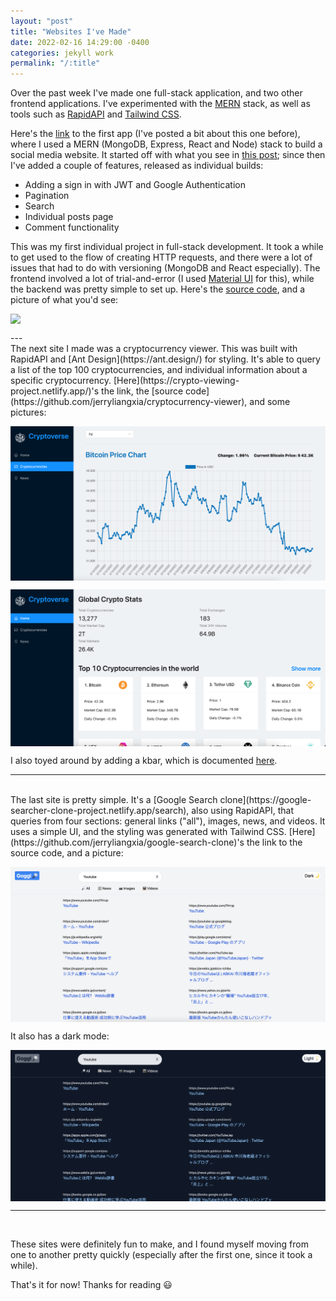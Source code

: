 ```yaml
---
layout: "post"
title: "Websites I've Made"
date: 2022-02-16 14:29:00 -0400
categories: jekyll work
permalink: "/:title"
---
```


Over the past week I've made one full-stack application, and two other frontend applications. I've experimented with the [MERN](https://www.mongodb.com/mern-stack) stack, as well as tools such as [RapidAPI](https://rapidapi.com/hub) and [Tailwind CSS](https://tailwindcss.com/).

Here's the [link](https://momento-project.netlify.app/) to the first app (I've posted a bit about this one before), where I used a MERN (MongoDB, Express, React and Node) stack to build a social media website. It started off with what you see in [this post](https://jerryxia.com/mern-full-stack); since then I've added a couple of features, released as individual builds:

- Adding a sign in with JWT and Google Authentication
- Pagination
- Search
- Individual posts page
- Comment functionality

This was my first individual project in full-stack development. It took a while to get used to the flow of creating HTTP requests, and there were a lot of issues that had to do with versioning (MongoDB and React especially). The frontend involved a lot of trial-and-error (I used [Material UI](https://mui.com/) for this), while the backend was pretty simple to set up. Here's the [source code](https://github.com/jerryliangxia/Memories-Project), and a picture of what you'd see:

<p align="left">
    <img src ="../images/websites-ive-made/momento.png" style="display: block; margin-left: auto; margin-right: auto;min-width: 300px;"/>
</p>
---
<br />
The next site I made was a cryptocurrency viewer. This was built with RapidAPI and [Ant Design](https://ant.design/) for styling. It's able to query a list of the top 100 cryptocurrencies, and individual information about a specific cryptocurrency. [Here](https://crypto-viewing-project.netlify.app/)'s the link, the [source code](https://github.com/jerryliangxia/cryptocurrency-viewer), and some pictures:

<p align="left">
    <img src ="../images/websites-ive-made/individual_crypto.png" style="display: block; margin-left: auto; margin-right: auto;min-width: 300px;"/>
</p>

<p align="left">
    <img src ="../images/websites-ive-made/main_crypto.png" style="display: block; margin-left: auto; margin-right: auto;min-width: 300px;"/>
</p>

I also toyed around by adding a kbar, which is documented [here](https://kbar.vercel.app/).

---

<br />
The last site is pretty simple. It's a [Google Search clone](https://google-searcher-clone-project.netlify.app/search), also using RapidAPI, that queries from four sections: general links ("all"), images, news, and videos. It uses a simple UI, and the styling was generated with Tailwind CSS. [Here](https://github.com/jerryliangxia/google-search-clone)'s the link to the source code, and a picture:

<p align="left">
    <img src ="../images/websites-ive-made/goggl_light.png" style="display: block; margin-left: auto; margin-right: auto;min-width: 300px;"/>
</p>

It also has a dark mode:

<p align="left">
    <img src ="../images/websites-ive-made/goggl_dark.png" style="display: block; margin-left: auto; margin-right: auto;min-width: 300px;"/>
</p>

---

<br />

These sites were definitely fun to make, and I found myself moving from one to another pretty quickly (especially after the first one, since it took a while).

That's it for now! Thanks for reading 😃
